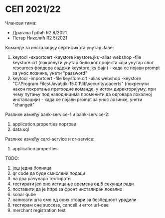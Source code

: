 # СЕП 2021/22

Чланови тима:
 - Драгана Грбић R2 8/2021
 - Петар Николић R2 5/2021

Команде за инсталацију сертификата унутар Јаве:
1. keytool -exportcert -keystore keystore.jks -alias webshop -file keystore.crt (покренути унутар било ког пројекта који унутар свог resources фолдера садржи keystore.jks фајл) - када се појави prompt за унос лозинке, унети "password"
2. keytool -importcert -file keystore.crt -alias webshop -keystore "C:\Program Files\Java\jdk-15.0.1\lib\security\cacerts" (покренути након покретања претходне команде, у истом директоријуму, при чему путању под наводницима променити да одговара локалној инсталацији) - када се појави prompt за унос лозинке, унети "changeit"

Разлике између bank-service-1 и bank-service-2:
1. application.properties портови
2. data.sql

Разлике између card-service и qr-service:
1. application.properties

TODO:
1. још једна болница
2. qr code да буде смислени подаци
3. на два рачунара тестирати
4. тестирати јел оно истицање времена од 5 секунди ради
5. поставити да је https за фронт инсталиран локално
6. sonar qube
7. написати шта смо од оних ствари за безбедност урадили
8. тестирам оне success, cancell и error url-ове
9. merchant registration test
